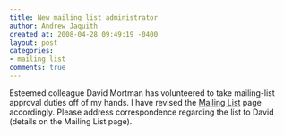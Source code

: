 ```yaml
---
title: New mailing list administrator
author: Andrew Jaquith
created_at: 2008-04-28 09:49:19 -0400
layout: post
categories:
- mailing list
comments: true
---
```

Esteemed colleague David Mortman has volunteered to take mailing-list approval duties off of my hands. I have revised the [Mailing List](/mailing-list.html) page accordingly. Please address correspondence regarding the list to David (details on the Mailing List page).
